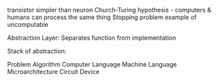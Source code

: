 transistor simpler than neuron
Church-Turing hypothesis - computers & humans can process the same thing
Stopping problem example of uncomputable

Abstraction Layer:
Separates function from implementation

Stack of abstraction:

Problem
Algorithm
Computer Language
Machine Language
Microarchitecture
Circuit
Device

